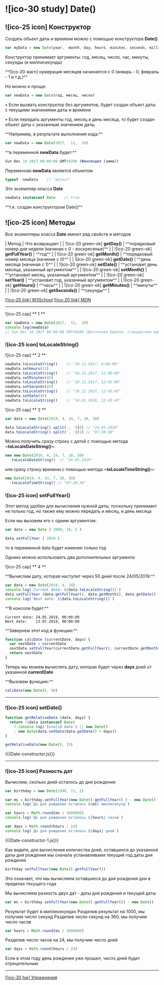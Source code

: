 # ![ico-30 study] Date()


## ![ico-25 icon] Конструктор

Создать объект даты и времени можно с помощью конструктора **Date()**

~~~js
var myData = new Date(year,  month, day, hours, minutes, seconds, milliseconds)
~~~

Конструктор принимает аргументы: год, месяц, число, час, минуты, секунды (и миллисекунды)

^^![ico-20 warn] нумерация месяцев начинается с 0 (январь - 0, февраль - 1 и т.д.)^^

Но можно и проще:

~~~js
var newData = new Date(год, месяц, число)
~~~

• Если вызвать конструктор без аргументов, будет создан объект даты с текущими значениями даты и времени

• Если передать аргументы год, месяц и день месяца, то будет создан объект даты с указанным значением даты

^^Например, в результате выполнения кода:^^

~~~js
var newData = new Date(2017,  11,  10)
~~~

^^в переменной **newData**  будет:^^

~~~js
Sun Dec 10 2017 00:00:00 GMT+0200 (Финляндия (зима))
~~~

Переменная  **newData**  является объектом

~~~js
typeof  newData    // "object"
~~~

Это экземпляр класса **Date**

~~~js
newData instanceof Date    // true
~~~

^^т.е. создан конструктором Date()^^

## ![ico-25 icon] Методы

Все экземпляры класса **Date** имеют ряд свойств и методов

| Метод | Что возвращает |
| ![ico-20 green-ok] **getDay()** | ^^порядковый номер дня недели (начиная с  0 - воскресенье)^^ |
| ![ico-20 green-ok] **getFullYear()** | ^^год^^ |
| ![ico-20 green-ok] **getMonth()** | ^^порядковый номер месяца (начиная с  0)^^ |
| ![ico-20 green-ok] **getDate()** | ^^день месяца (начиная с  1)^^ |
| ![ico-20 green-ok] **setDate()** | ^^установит день месяца, указанный аргументом^^ |
| ![ico-20 green-ok] **setMonth()** | ^^установит месяц, указанный аргументом^^ |
| ![ico-20 green-ok] **setYear()** | ^^установит год, указанный аргументом^^ |
| ![ico-20 green-ok] **getHours()** | ^^часы^^ |
| ![ico-20 green-ok] **getMinutes()** | ^^минуты^^ |
| ![ico-20 green-ok] **getSeconds()** | ^^секунды^^ |

[![ico-20 link] W3School](https://www.w3schools.com/js/js_date_methods.asp)
[![ico-20 link] MDN](https://developer.mozilla.org/ru/docs/Web/JavaScript/Reference/Global_Objects/Date)

______________________________________________

![ico-25 cap] ** 1 **

~~~js
var newData = new Date(2017,  11,  10)
console.log(newData)
// Sun Dec 10 2017 00:00:00 GMT+0200 (Восточная Европа, стандартное время)
~~~

### ![ico-25 icon] toLocaleString()

![ico-25 cap] ** 2 **

~~~js
newData.toLocaleString()    // "10.12.2017, 0:00:00"
newData.setHours(12)
newData.toLocaleString()    // "10.12.2017, 12:00:00"
newData.setMinutes(45)
newData.toLocaleString()    // "10.12.2017, 12:45:00"
newData.setSeconds(45)
newData.toLocaleString()    // "10.12.2017, 12:45:45"
newData.setDate(45)
newData.toLocaleString()    // "14.01.2018, 12:45:45"
~~~

![ico-25 cap] ** 3 **

~~~js
var data = new Date(2019, 4, 24, 7, 20, 30)

data.toLocaleString().split(', ')[0] // "24.05.2019"
data.toLocaleString().split(', ')[1] // "07:20:30"
~~~

Можно получить сразу строку с датой с помощью метода **~toLocaleDateString()~**:

~~~js
new new Date(2019, 4, 24, 7, 20, 30)
  .toLocaleDateString()  // "24.05.2019"
~~~

или сразу строку времени с помощью метода **~toLocaleTimeString()~**:

~~~js
new Date(2019, 4, 24, 7, 20, 30)
  .toLocaleTimeString() // "07:20:30"
~~~

### ![ico-25 icon] setFullYear()

Этот метод удобен для вычисления нужной даты, поскольку принимает не только год, но также ему можно передать и месяц, и день месяца

Если мы вызовем его с одним аргументом:

~~~js
var data = new Date ( 2000, 10, 5 )

data.setFullYear ( 2019 )
~~~

то в переменной data будет изменен только год

Однако можно использовать два дополнительных аргумента:

![ico-25 cap] ** 4 **

^^Вычислим дату, которая наступит через 50 дней после 24/05/2019:^^

~~~js
var data = new Date(2019, 4, 24)
console.log(`Current date: ${data.toLocaleString()}`)
data.setFullYear (data.getFullYear(), data.getMonth(), data.getDate() + 50)
console.log(`Next date: ${data.toLocaleString()}`)
~~~

^^В консоли будет:^^

~~~console
Current date: 24.05.2019, 00:00:00
Next date:    13.07.2019, 00:00:00
~~~

^^Завернем этот код в функцию:^^

~~~js
function calcDate (currentDate, days) {
  var nextDate = currentDate
  nextDate.setFullYear(currentDate.getFullYear(), currentDate.getMonth(), currentDate.getDate() + days)
  return nextDate
}
~~~

Теперь мы можем вычислять дату, которая будет через **days** дней от указанной **currentDate**

^^Вызовем функцию:^^

~~~js
calcDate(new Date(), 50)
~~~

_____________________________________________________

### ![ico-25 icon] setDate()

~~~js
function getRelativeData (data, days) {
  return !(data instanceof Date)
    ? console.log('Invalid date') || new Date()
    : new Date(data.setDate(data.getDate() + days))
}

getRelativeData(new Date(), 15)
~~~

{{{Date-constructor.js}}}


_________________________________________________________

### ![ico-25 icon] Разность дат

Вычислим, сколько дней осталось до дня рождения:

~~~js
var birthday = new Date(1990, 11, 2)

var ms = birthday.setFullYear(new Date().getFullYear() ) - new Date()
console.log(`До дня рождения осталось ${ms} миллисекунд`)

var hours = Math.round(ms / 3600000)
console.log(`До дня рождения осталось ${hours} часов`)

var days = Math.round(hours / 24)
console.log(`До дня рождения осталось ${days} дней`)
~~~

{{{Date-constructor-1.js}}}

Как видите, для вычисления количества дней, оставшихся до указанной даты дня рождения мы сначала устанавливаем текущий год даты дня рождения

~~~js
birthday.setFullYear(new Date().getFullYear())
~~~

Это означает, что мы вычисляем оставшиеся до дня рождения дни в пределах текущего года

Мы вычисляем разность двух дат - даты дня рождения и текущей даты

~~~js
var ms = birthday.setFullYear(new Date().getFullYear()) - new Date()
~~~

Результат будет в миллисекундах
Разделив результат на 1000, мы получим число секунд
Разделив число секунд на 360, мы получим число часов

~~~js
var hours = Math.round(ms / 3600000)
~~~

Разделив число часов на 24, мы получим число дней

~~~js
var days = Math.round(hours / 24)
~~~

Если в этом году день рождения уже прошел, число дней будет отрицательным

_________________________________________

[![ico-30 hw] Упражнения](test/DateConstructor)
